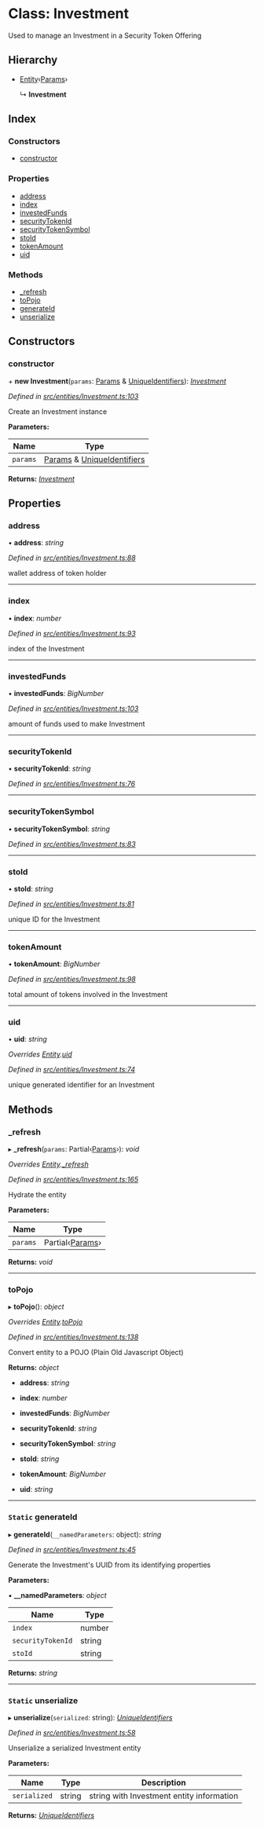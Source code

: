 # Class: Investment

Used to manage an Investment in a Security Token Offering

## Hierarchy

* [Entity](_entities_entity_.entity.md)‹[Params](../interfaces/_entities_investment_.params.md)›

  ↳ **Investment**

## Index

### Constructors

* [constructor](_entities_investment_.investment.md#constructor)

### Properties

* [address](_entities_investment_.investment.md#address)
* [index](_entities_investment_.investment.md#index)
* [investedFunds](_entities_investment_.investment.md#investedfunds)
* [securityTokenId](_entities_investment_.investment.md#securitytokenid)
* [securityTokenSymbol](_entities_investment_.investment.md#securitytokensymbol)
* [stoId](_entities_investment_.investment.md#stoid)
* [tokenAmount](_entities_investment_.investment.md#tokenamount)
* [uid](_entities_investment_.investment.md#uid)

### Methods

* [_refresh](_entities_investment_.investment.md#_refresh)
* [toPojo](_entities_investment_.investment.md#topojo)
* [generateId](_entities_investment_.investment.md#static-generateid)
* [unserialize](_entities_investment_.investment.md#static-unserialize)

## Constructors

###  constructor

\+ **new Investment**(`params`: [Params](../interfaces/_entities_investment_.params.md) & [UniqueIdentifiers](../interfaces/_entities_investment_.uniqueidentifiers.md)): *[Investment](_entities_investment_.investment.md)*

*Defined in [src/entities/Investment.ts:103](https://github.com/PolymathNetwork/polymath-sdk/blob/ade5412/src/entities/Investment.ts#L103)*

Create an Investment instance

**Parameters:**

Name | Type |
------ | ------ |
`params` | [Params](../interfaces/_entities_investment_.params.md) & [UniqueIdentifiers](../interfaces/_entities_investment_.uniqueidentifiers.md) |

**Returns:** *[Investment](_entities_investment_.investment.md)*

## Properties

###  address

• **address**: *string*

*Defined in [src/entities/Investment.ts:88](https://github.com/PolymathNetwork/polymath-sdk/blob/ade5412/src/entities/Investment.ts#L88)*

wallet address of token holder

___

###  index

• **index**: *number*

*Defined in [src/entities/Investment.ts:93](https://github.com/PolymathNetwork/polymath-sdk/blob/ade5412/src/entities/Investment.ts#L93)*

index of the Investment

___

###  investedFunds

• **investedFunds**: *BigNumber*

*Defined in [src/entities/Investment.ts:103](https://github.com/PolymathNetwork/polymath-sdk/blob/ade5412/src/entities/Investment.ts#L103)*

amount of funds used to make Investment

___

###  securityTokenId

• **securityTokenId**: *string*

*Defined in [src/entities/Investment.ts:76](https://github.com/PolymathNetwork/polymath-sdk/blob/ade5412/src/entities/Investment.ts#L76)*

___

###  securityTokenSymbol

• **securityTokenSymbol**: *string*

*Defined in [src/entities/Investment.ts:83](https://github.com/PolymathNetwork/polymath-sdk/blob/ade5412/src/entities/Investment.ts#L83)*

___

###  stoId

• **stoId**: *string*

*Defined in [src/entities/Investment.ts:81](https://github.com/PolymathNetwork/polymath-sdk/blob/ade5412/src/entities/Investment.ts#L81)*

unique ID for the Investment

___

###  tokenAmount

• **tokenAmount**: *BigNumber*

*Defined in [src/entities/Investment.ts:98](https://github.com/PolymathNetwork/polymath-sdk/blob/ade5412/src/entities/Investment.ts#L98)*

total amount of tokens involved in the Investment

___

###  uid

• **uid**: *string*

*Overrides [Entity](_entities_entity_.entity.md).[uid](_entities_entity_.entity.md#abstract-uid)*

*Defined in [src/entities/Investment.ts:74](https://github.com/PolymathNetwork/polymath-sdk/blob/ade5412/src/entities/Investment.ts#L74)*

unique generated identifier for an Investment

## Methods

###  _refresh

▸ **_refresh**(`params`: Partial‹[Params](../interfaces/_entities_investment_.params.md)›): *void*

*Overrides [Entity](_entities_entity_.entity.md).[_refresh](_entities_entity_.entity.md#abstract-_refresh)*

*Defined in [src/entities/Investment.ts:165](https://github.com/PolymathNetwork/polymath-sdk/blob/ade5412/src/entities/Investment.ts#L165)*

Hydrate the entity

**Parameters:**

Name | Type |
------ | ------ |
`params` | Partial‹[Params](../interfaces/_entities_investment_.params.md)› |

**Returns:** *void*

___

###  toPojo

▸ **toPojo**(): *object*

*Overrides [Entity](_entities_entity_.entity.md).[toPojo](_entities_entity_.entity.md#abstract-topojo)*

*Defined in [src/entities/Investment.ts:138](https://github.com/PolymathNetwork/polymath-sdk/blob/ade5412/src/entities/Investment.ts#L138)*

Convert entity to a POJO (Plain Old Javascript Object)

**Returns:** *object*

* **address**: *string*

* **index**: *number*

* **investedFunds**: *BigNumber*

* **securityTokenId**: *string*

* **securityTokenSymbol**: *string*

* **stoId**: *string*

* **tokenAmount**: *BigNumber*

* **uid**: *string*

___

### `Static` generateId

▸ **generateId**(`__namedParameters`: object): *string*

*Defined in [src/entities/Investment.ts:45](https://github.com/PolymathNetwork/polymath-sdk/blob/ade5412/src/entities/Investment.ts#L45)*

Generate the Investment's UUID from its identifying properties

**Parameters:**

▪ **__namedParameters**: *object*

Name | Type |
------ | ------ |
`index` | number |
`securityTokenId` | string |
`stoId` | string |

**Returns:** *string*

___

### `Static` unserialize

▸ **unserialize**(`serialized`: string): *[UniqueIdentifiers](../interfaces/_entities_investment_.uniqueidentifiers.md)*

*Defined in [src/entities/Investment.ts:58](https://github.com/PolymathNetwork/polymath-sdk/blob/ade5412/src/entities/Investment.ts#L58)*

Unserialize a serialized Investment entity

**Parameters:**

Name | Type | Description |
------ | ------ | ------ |
`serialized` | string | string with Investment entity information  |

**Returns:** *[UniqueIdentifiers](../interfaces/_entities_investment_.uniqueidentifiers.md)*
